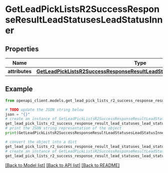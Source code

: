 # GetLeadPickListsR2SuccessResponseResultLeadStatusesLeadStatusInner


## Properties

Name | Type | Description | Notes
------------ | ------------- | ------------- | -------------
**attributes** | [**GetLeadPickListsR2SuccessResponseResultLeadStatusesLeadStatusInnerAttributes**](GetLeadPickListsR2SuccessResponseResultLeadStatusesLeadStatusInnerAttributes.md) |  | [optional] 

## Example

```python
from openapi_client.models.get_lead_pick_lists_r2_success_response_result_lead_statuses_lead_status_inner import GetLeadPickListsR2SuccessResponseResultLeadStatusesLeadStatusInner

# TODO update the JSON string below
json = "{}"
# create an instance of GetLeadPickListsR2SuccessResponseResultLeadStatusesLeadStatusInner from a JSON string
get_lead_pick_lists_r2_success_response_result_lead_statuses_lead_status_inner_instance = GetLeadPickListsR2SuccessResponseResultLeadStatusesLeadStatusInner.from_json(json)
# print the JSON string representation of the object
print(GetLeadPickListsR2SuccessResponseResultLeadStatusesLeadStatusInner.to_json())

# convert the object into a dict
get_lead_pick_lists_r2_success_response_result_lead_statuses_lead_status_inner_dict = get_lead_pick_lists_r2_success_response_result_lead_statuses_lead_status_inner_instance.to_dict()
# create an instance of GetLeadPickListsR2SuccessResponseResultLeadStatusesLeadStatusInner from a dict
get_lead_pick_lists_r2_success_response_result_lead_statuses_lead_status_inner_from_dict = GetLeadPickListsR2SuccessResponseResultLeadStatusesLeadStatusInner.from_dict(get_lead_pick_lists_r2_success_response_result_lead_statuses_lead_status_inner_dict)
```
[[Back to Model list]](../README.md#documentation-for-models) [[Back to API list]](../README.md#documentation-for-api-endpoints) [[Back to README]](../README.md)


